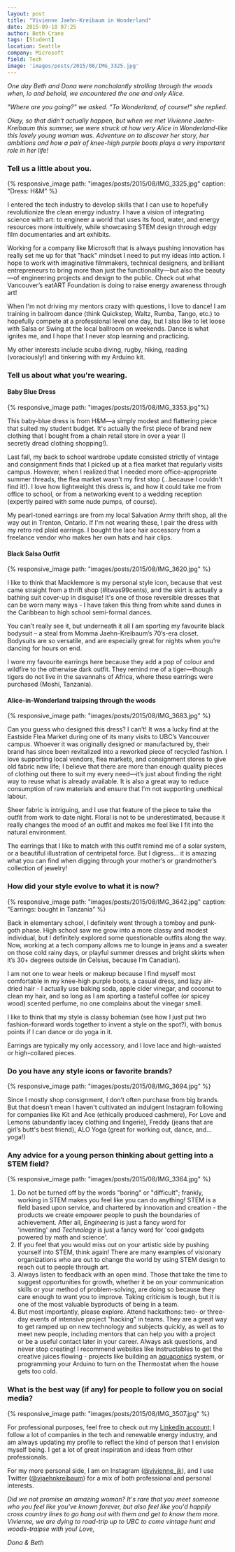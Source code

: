 ```yaml
---
layout: post
title: "Vivienne Jaehn-Kreibaum in Wonderland"
date: 2015-09-18 07:25
author: Beth Crane
tags: [Student]
location: Seattle
company: Microsoft
field: Tech
image: 'images/posts/2015/08/IMG_3325.jpg'
---
```


*One day Beth and Dona were nonchalantly strolling through the woods when, lo and behold, we encountered the one and only Alice.*

*"Where are you going?" we asked. 
"To Wonderland, of course!" she replied.*

*Okay, so that didn't actually happen, but when we met Vivienne Jaehn-Kreibaum this summer, we were struck at how very Alice in Wonderland-like this lovely young woman was. Adventure on to discover her story, her ambitions and how a pair of knee-high purple boots plays a very important role in her life!*

### Tell us a little about you.

{% responsive_image path: "images/posts/2015/08/IMG_3325.jpg" caption: "Dress: H&M" %}

I entered the tech industry to develop skills that I can use to hopefully revolutionize the clean energy industry. I have a vision of integrating science with art: to engineer a world that uses its food, water, and energy resources more intuitively, while showcasing STEM design through edgy film documentaries and art exhibits.

Working for a company like Microsoft that is always pushing innovation has really set me up for that "hack" mindset I need to put my ideas into action. I hope to work with imaginative filmmakers, technical designers, and brilliant entrepreneurs to bring more than just the functionality—but also the beauty—of engineering projects and design to the public. Check out what Vancouver’s eatART Foundation is doing to raise energy awareness through art!

When I'm not driving my mentors crazy with questions, I love to dance! I am training in ballroom dance (think Quickstep, Waltz, Rumba, Tango, etc.) to hopefully compete at a professional level one day, but I also like to let loose with Salsa or Swing at the local ballroom on weekends. Dance is what ignites me, and I hope that I never stop learning and practicing.

My other interests include scuba diving, rugby, hiking, reading (voraciously!) and tinkering with my Arduino kit.

### Tell us about what you're wearing.

#### Baby Blue Dress

{% responsive_image path: "images/posts/2015/08/IMG_3353.jpg"%}

This baby-blue dress is from H&M—a simply modest and flattering piece that suited my student budget. It's actually the first piece of brand new clothing that I bought from a chain retail store in over a year (I secretly dread clothing shopping!).

Last fall, my back to school wardrobe update consisted strictly of vintage and consignment finds that I picked up at a flea market that regularly visits campus. However, when I realized that I needed more office-appropriate summer threads, the flea market wasn't my first stop (...because I couldn't find it!). I love how lightweight this dress is, and how it could take me from office to school, or from a networking event to a wedding reception (expertly paired with some nude pumps, of course).

My pearl-toned earrings are from my local Salvation Army thrift shop, all the way out in Trenton, Ontario. If I'm not wearing these, I pair the dress with my retro red plaid earrings. I bought the lace hair accessory from a freelance vendor who makes her own hats and hair clips.

#### Black Salsa Outfit

{% responsive_image path: "images/posts/2015/08/IMG_3620.jpg" %}

I like to think that Macklemore is my personal style icon, because that vest came straight from a thrift shop (\#itwas99cents), and the skirt is actually a bathing suit cover-up in disguise! It's one of those reversible dresses that can be worn many ways - I have taken this thing from white sand dunes in the Caribbean to high school semi-formal dances.

You can’t really see it, but underneath it all I am sporting my favourite black bodysuit – a steal from Momma Jaehn-Kreibaum’s 70’s-era closet. Bodysuits are so versatile, and are especially great for nights when you’re dancing for hours on end.

I wore my favourite earrings here because they add a pop of colour and wildfire to the otherwise dark outfit. They remind me of a tiger—though tigers do not live in the savannahs of Africa, where these earrings were purchased (Moshi, Tanzania).

#### Alice-in-Wonderland traipsing through the woods

{% responsive_image path: "images/posts/2015/08/IMG_3683.jpg" %}

Can you guess who designed this dress? I can’t! It was a lucky find at the Eastside Flea Market during one of its many visits to UBC’s Vancouver campus. Whoever it was originally designed or manufactured by, their brand has since been revitalized into a reworked piece of recycled fashion. I love supporting local vendors, flea markets, and consignment stores to give old fabric new life; I believe that there are more than enough quality pieces of clothing out there to suit my every need—it’s just about finding the right way to reuse what is already available. It is also a great way to reduce consumption of raw materials and ensure that I'm not supporting unethical labour.

Sheer fabric is intriguing, and I use that feature of the piece to take the outfit from work to date night. Floral is not to be underestimated, because it really changes the mood of an outfit and makes me feel like I fit into the natural environment.

The earrings that I like to match with this outfit remind me of a solar system, or a beautiful illustration of centripetal force. But I digress... it is amazing what you can find when digging through your mother’s or grandmother’s collection of jewelry!

### How did your style evolve to what it is now?

{% responsive_image path: "images/posts/2015/08/IMG_3642.jpg" caption: "Earrings: bought in Tanzania" %}


Back in elementary school, I definitely went through a tomboy and punk-goth phase. High school saw me grow into a more classy and modest individual, but I definitely explored some questionable outfits along the way. Now, working at a tech company allows me to lounge in jeans and a sweater on those cold rainy days, or playful summer dresses and bright skirts when it’s 30+ degrees outside (in Celsius, because I’m Canadian).

I am not one to wear heels or makeup because I find myself most comfortable in my knee-high purple boots, a casual dress, and lazy air-dried hair - I actually use baking soda, apple cider vinegar, and coconut to clean my hair, and so long as I am sporting a tasteful coffee (or spicey wood) scented perfume, no one complains about the vinegar smell.

I like to think that my style is classy bohemian (see how I just put two fashion-forward words together to invent a style on the spot?), with bonus points if I can dance or do yoga in it.

Earrings are typically my only accessory, and I love lace and high-waisted or high-collared pieces.

### Do you have any style icons or favorite brands?

{% responsive_image path: "images/posts/2015/08/IMG_3694.jpg" %}

Since I mostly shop consignment, I don’t often purchase from big brands. But that doesn’t mean I haven't cultivated an indulgent Instagram following for companies like Kit and Ace (ethically produced cashmere), For Love and Lemons (abundantly lacey clothing and lingerie), Freddy (jeans that are girl’s butt's best friend), ALO Yoga (great for working out, dance, and... yoga!)

### Any advice for a young person thinking about getting into a STEM field?

{% responsive_image path: "images/posts/2015/08/IMG_3364.jpg" %}

1. Do not be turned off by the words "boring" or "difficult"; frankly, working in STEM makes you feel like you can do anything! STEM is a field based upon service, and chartered by innovation and creation - the products we create empower people to push the boundaries of achievement. After all, *Engineering* is just a fancy word for 'inventing' and *Technology* is just a fancy word for 'cool gadgets powered by math and science'.
2. If you feel that you would miss out on your artistic side by pushing yourself into STEM, think again! There are many examples of visionary organizations who are out to change the world by using STEM design to reach out to people through art.
3. Always listen to feedback with an open mind. Those that take the time to suggest opportunities for growth, whether it be on your communication skills or your method of problem-solving, are doing so because they care enough to want you to improve. Taking criticism is tough, but it is one of the most valuable byproducts of being in a team.
4. But most importantly, please explore. Attend hackathons: two- or three-day events of intensive project "hacking" in teams. They are a great way to get ramped up on new technology and subjects quickly, as well as to meet new people, including mentors that can help you with a project or be a useful contact later in your career. 
 Always ask questions, and never stop creating! I recommend websites like Instructables to get the creative juices flowing - projects like building an [aquaponics](https://en.wikipedia.org/wiki/Aquaponics) system, or programming your Arduino to turn on the Thermostat when the house gets too cold.

### What is the best way (if any) for people to follow you on social media?

{% responsive_image path: "images/posts/2015/08/IMG_3507.jpg" %}

For professional purposes, feel free to check out my [LinkedIn account;](https://www.linkedin.com/profile/view?id=AAkAAAsarg0BnjLin2mZ3kqJWJAySuf9QcYEYko&authType=NAME_SEARCH&authToken=E_Or&locale=en_US&trk=tyah&trkInfo=clickedVertical%3Amynetwork%2CclickedEntityId%3A186297869%2CauthType%3ANAME_SEARCH%2Cidx%3A1-1-1%2CtarId%3A1442515187042%2Ctas%3AVivienne%20Jaehn-Kreibaum) I follow a lot of companies in the tech and renewable energy industry, and am always updating my profile to reflect the kind of person that I envision myself being. I get a lot of great inspiration and ideas from other professionals.

For my more personal side, I am on Instagram ([@vivienne\_jk](http://instagram.com/vivienne_jk)), and I use Twitter ([@vjaehnkreibaum](http://twitter.com/vjaehnkreibaum)) for a mix of both professional and personal interests.

*Did we not promise an amazing woman? It's rare that you meet someone who you feel like you've known forever, but also feel like you'd happily cross country lines to go hang out with them and get to know them more. Vivienne, we are dying to road-trip up to UBC to come vintage hunt and woods-traipse with you!* 
*Love,*

*Dona & Beth*

